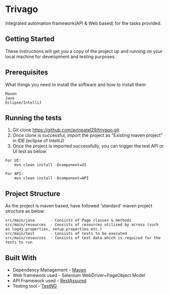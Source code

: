 # Trivago
Integrated automation framework(API & Web based) for the tasks provided.

## Getting Started
These instructions will get you a copy of the project up and running on your local machine for development and testing purposes.

## Prerequisites
What things you need to install the software and how to install them
```
Maven
Java
Eclipse/IntelliJ
```

## Running the tests
1. Git clone https://github.com/avinpatel29/trivago.git
2. Once clone is successful, import the project as “Existing maven project” in IDE (eclipse of IntelliJ)
3. Once the project is imported successfully, you can trigger the test API or UI test as below:
```
For UI:
    mvn clean install -Dcomponent=UI
```
```
For API:
    mvn clean install -Dcomponent=API
```

## Project Structure
As the project is maven based, have followed 'standard' maven project structure as below:

```
src/main/java       - Consists of Page classes & methods
src/main/resources  - Consists of resources utilised by across (such as log4j.properties, setup.properties etc.)   
src/main/test       - Consists of tests to be executed
src/main/resources  - Consists of test data which is required for the tests to run
```

## Built With
* Dependency Management - [Maven](https://maven.apache.org/)  
* Web framework used    - Selenium WebDriver+PageObject Model
* API Framework used    - [RestAssured](http://rest-assured.io/)
* Testing tool          - [TestNG](https://testng.org/doc/)
